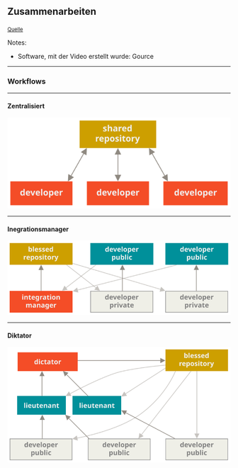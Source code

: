 <!-- .element data-background="black" data-background-video="images/800+ days of Minecraft in 8 minutes-zRjTyRly5WA.webm" data-background-video-loop -->

## Zusammenarbeiten

<small><a href="https://www.youtube.com/watch?v=zRjTyRly5WA">Quelle</a></small>

Notes:
- Software, mit der Video erstellt wurde: Gource

---

### Workflows

---

#### Zentralisiert

![Centralized](images/centralized.svg) <!-- .element class="stretch" -->

---

#### Inegrationsmanager

![Integration Manager](images/integration-manager.svg) <!-- .element class="stretch" -->

---

#### Diktator

![Dictator](images/benevolent-dictator.svg) <!-- .element class="stretch" -->
